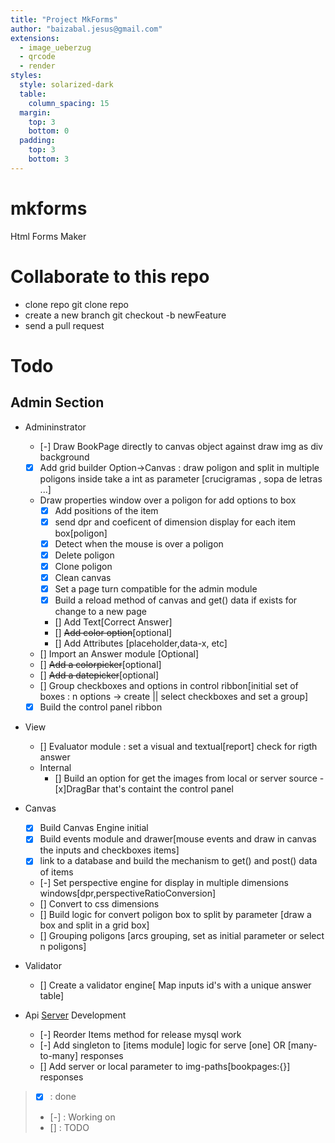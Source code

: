 ```yaml
---
title: "Project MkForms"
author: "baizabal.jesus@gmail.com"
extensions:
  - image_ueberzug
  - qrcode
  - render
styles:
  style: solarized-dark
  table:
    column_spacing: 15
  margin:
    top: 3
    bottom: 0
  padding:
    top: 3
    bottom: 3
---
```


# mkforms

Html Forms Maker

# Collaborate to this repo

- clone repo git clone repo
- create a new branch git checkout -b newFeature
- send a pull request

# Todo

## Admin Section

- Admininstrator
  - [-] Draw BookPage directly to canvas object against draw img as div background
  - [x] Add grid builder Option->Canvas : draw poligon and split in multiple poligons inside take a int as parameter [crucigramas , sopa de letras ...]
  - Draw properties window over a poligon for add options to box
    - [x] Add positions of the item
    - [x] send dpr and coeficent of dimension display for each item box[poligon]
    - [x] Detect when the mouse is over a poligon
    - [x] Delete poligon
    - [x] Clone poligon
    - [x] Clean canvas
    - [x] Set a page turn compatible for the admin module
    - [x] Build a reload method of canvas and get() data if exists for change to a new page
    - [] Add Text[Correct Answer]
    - [] ~~Add color option~~[optional]
    - [] Add Attributes [placeholder,data-x, etc]
  - [] Import an Answer module [Optional]
  - [] ~~Add a colorpicker~~[optional]
  - [] ~~Add a datepicker~~[optional]
  - [] Group checkboxes and options in control ribbon[initial set of boxes : n options -> create || select checkboxes and set a group]
  - [x] Build the control panel ribbon
- View
  - [] Evaluator module : set a visual and textual[report] check for rigth answer
  - Internal
    - [] Build an option for get the images from local or server source -[x]DragBar that's containt the control panel
- Canvas
  - [x] Build Canvas Engine initial
  - [x] Build events module and drawer[mouse events and draw in canvas the inputs and checkboxes items]
  - [x] link to a database and build the mechanism to get() and post() data of items
  - [-] Set perspective engine for display in multiple dimensions windows[dpr,perspectiveRatioConversion]
  - [] Convert to css dimensions
  - [] Build logic for convert poligon box to split by parameter [draw a box and split in a grid box]
  - [] Grouping poligons [arcs grouping, set as initial parameter or select n poligons]
- Validator

  - [] Create a validator engine[ Map inputs id's with a unique answer table]

- Api [Server](https://github.com/ambagasdowa/bms_connector.git) Development

  - [-] Reorder Items method for release mysql work
  - [-] Add singleton to [items module] logic for serve [one] OR [many-to-many] responses
  - [] Add server or local parameter to img-paths[bookpages:{}] responses

> - [x] : done
> - [-] : Working on
> - [] : TODO
